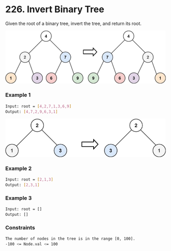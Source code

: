 # 226. Invert Binary Tree

Given the root of a binary tree, invert the tree, and return its root.

[![invert1-tree](invert1-tree.jpg)]()
### Example 1
```sh
Input: root = [4,2,7,1,3,6,9]
Output: [4,7,2,9,6,3,1]
```

[![invert2-tree](invert2-tree.jpg)]()
### Example 2
```sh
Input: root = [2,1,3]
Output: [2,3,1]
```

### Example 3
```sh
Input: root = []
Output: []
```

### Constraints
```sh
The number of nodes in the tree is in the range [0, 100].
-100 <= Node.val <= 100
```

